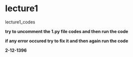 # lecture1
lecture1_codes

**try to uncomment the 1.py file codes and then run the code**

**if any error occured try to fix it and then again run the code**

**2-12-1396**
